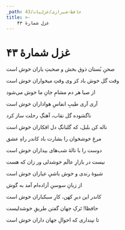 ```yaml
---
_path: حافظ-شیرازی/غزلیات/43
title: >-
    غزل شمارهٔ ۴۳
---
```

# غزل شمارهٔ ۴۳

<div class="b" id="bn1"><div class="m1"><p>صحنِ بُستان ذوق بخش و صحبتِ یاران خوش است</p></div>
<div class="m2"><p>وقت گل خوش باد کز وی وقتِ میخواران خوش است</p></div></div>
<div class="b" id="bn2"><div class="m1"><p>از صبا هر دم مشامِ جانِ ما خوش می‌شود</p></div>
<div class="m2"><p>آری آری طیبِ انفاسِ هواداران خوش است</p></div></div>
<div class="b" id="bn3"><div class="m1"><p>ناگشوده گل نقاب، آهنگِ رحلت ساز کرد</p></div>
<div class="m2"><p>ناله کن بلبل، که گلبانگِ دل افکاران خوش است</p></div></div>
<div class="b" id="bn4"><div class="m1"><p>مرغِ خوشخوان را بشارت باد کاندر راهِ عشق</p></div>
<div class="m2"><p>دوست را با نالهٔ شب‌های بیداران خوش است</p></div></div>
<div class="b" id="bn5"><div class="m1"><p>نیست در بازارِ عالَم خوشدلی ور زان که هست</p></div>
<div class="m2"><p>شیوهٔ رندی و خوش باشیِ عیاران خوش است</p></div></div>
<div class="b" id="bn6"><div class="m1"><p>از زبانِ سوسنِ آزاده‌ام آمد به گوش</p></div>
<div class="m2"><p>کاندر این دیرِ کهن، کارِ سبکباران خوش است</p></div></div>
<div class="b" id="bn7"><div class="m1"><p>حافظا! تَرکِ جهان گفتن طریقِ خوشدلیست</p></div>
<div class="m2"><p>تا نپنداری که احوالِ جهان داران خوش است</p></div></div>
